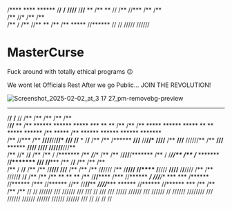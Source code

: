 /****     ****         ******
/**/**   **/**        **////**
/**//** ** /**       **    // 
/** //***  /**      /**       
/**  //*   /**      /**       
/**   /    /**      //**    **
/**        /** ***** //****** 
//         // /////   //////    

# MasterCurse
Fuck around with totally ethical programs 😉

We wont let Officials Rest After we go Public...
JOIN THE REVOLUTION!


![Screenshot_2025-02-02_at_3 17 27_pm-removebg-preview](https://github.com/user-attachments/assets/a9d60a1c-d4d1-493c-b4ad-ff437ebb420b)⠀⠀





 ****     ****                                          **  **  **       **                                                               **              **                                                                    
/**/**   **/**                                         //  /** /**      /**                                                              /**             /**                                                                    
/**//** ** /**  ******  ******  *****        ***     ** ** /** /**      /**       *****        ******  *****  **    **  *****   ******   /**  *****      /**        ******  ******   ******  *******                            
/** //***  /** **////**//**//* **///**      //**  * /**/** /** /**      /******  **///**      //**//* **///**/**   /** **///** //////**  /** **///**  ******       **////  **////** **////**//**///**                           
/**  //*   /**/**   /** /** / /*******       /** ***/**/** /** /**      /**///**/*******       /** / /*******//** /** /*******  *******  /**/******* **///**      //***** /**   /**/**   /** /**  /**                           
/**   /    /**/**   /** /**   /**////        /****/****/** /** /**      /**  /**/**////        /**   /**////  //****  /**////  **////**  /**/**//// /**  /**       /////**/**   /**/**   /** /**  /**       **       **       **
/**        /**//****** /***   //******       ***/ ///**/** *** ***      /****** //******      /***   //******  //**   //******//******** ***//******//******       ****** //****** //******  ***  /**      /**      /**      /**
//         //  //////  ///     //////       ///    /// // /// ///       /////    //////       ///     //////    //     //////  //////// ///  //////  //////       //////   //////   //////  ///   //       //       //       // 
